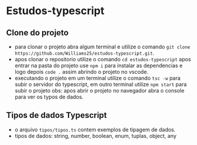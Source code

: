 # Estudos-typescript

## Clone do projeto
- para clonar o projeto abra algum terminal e utilize o comando `git clone https://github.com/Williams25/estudos-typescript.git`.
- apos clonar o repositorio utilize o comando `cd estudos-typescript` apos entrar na pasta do projeto use `npm i` para instalar as dependencias e logo depois `code .` assim abrindo o projeto no vscode.
- executando o projeto em um terminal utilize o comando `tsc -w` para subir o servidor do typescript, em outro terminal utilize `npm start` para subir o projeto obs: apos abrir o projeto no navegador abra o console para ver os typos de dados.

## Tipos de dados Typescript
- o arquivo `tipos/tipos.ts` contem exemplos de tipagem de dados.
- tipos de dados: string, number, boolean, enum, tuplas, object, any